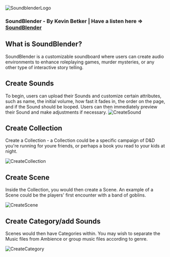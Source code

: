 ![SoundblenderLogo](http://kevinbetker.com/App_Academy/soundblender/githubStuffs/animatedLogoGithub2.gif)

### SoundBlender - By Kevin Betker | Have a listen here => [SoundBlender](https://soundblender.herokuapp.com/)

## What is SoundBlender?
SoundBlender is a customizable soundboard where users can create audio environments to enhance roleplaying games, murder mysteries, or any other type of interactive story telling.

## Create Sounds
To begin, users can upload their Sounds and customize certain attributes, such as name, the initial volume, how fast it fades in, the order on the page, and if the Sound should be looped.  Users can then immediately preview their Sound and make adjustments if necessary.
![CreateSound](http://kevinbetker.com/App_Academy/soundblender/githubStuffs/createSound.gif)

## Create Collection
Create a Collection - a Collection could be a specific campaign of D&D you're running for youre friends, or perhaps a book you read to your kids at night.

![CreateCollection](http://kevinbetker.com/App_Academy/soundblender/githubStuffs/createCollection.gif)

## Create Scene
Inside the Collection, you would then create a Scene. An example of a Scene could be the players' first encounter with a band of goblins.

![CreateScene](http://kevinbetker.com/App_Academy/soundblender/githubStuffs/crateScene.gif)

## Create Category/add Sounds
Scenes would then have Categories within. You may wish to separate the Music files from Ambience or group music files according to genre.

![CreateCategory](http://kevinbetker.com/App_Academy/soundblender/githubStuffs/createCategories.gif)





